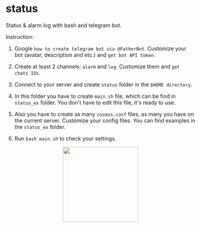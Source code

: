 # status
Status &amp; alarm log with bash and telegram bot.

Instruction:

1. Google `how to create telegram bot via @FatherBot`. Customize your bot (avatar, description and etc.) and `get bot API token`.

3. Create at least 2 channels: `alarm` and `log`. Customize them and `get chats IDs`.
4. Connect to your server and create `status` folder in the `$HOME directory`.
5. In this folder you have to create `main.sh` file, which can be find in `status_ex` folder. You don't have to edit this file, it's ready to use.
6. Also you have to create as many `cosmos.conf` files, as many you have on the current server. Customize your config files. You can find examples in the `status_ex` folder.
7. Run `bash main.sh` to check your settings.

<p align="center">
  <img width="200" src="https://user-images.githubusercontent.com/41644451/169649277-1e3a6d62-7fe9-4025-8267-2229e4fb085e.png">
</p>

